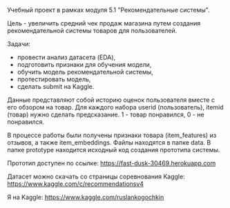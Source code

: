 Учебный проект в рамках модуля 5.1 "Рекомендательные системы".

Цель - увеличить средний чек продаж магазина путем создания рекомендательной системы товаров для пользователей.

Задачи:
- провести анализ датасета (EDA),
- подготовить признаки для обучения модели, 
- обучить модель рекомендательной системы,
- протестировать модель,
- сделать submit на Kaggle.

Данные представляют собой историю оценок пользователя вместе с его обзором на товар.
Для каждого набора userid (пользователь), itemid (товар) нужно сделать предсказание. 1 - товар понравился, 0 - не понравился.

В процессе работы были получены признаки товара (item_features) из отзывов, а также item_embeddings. Файлы находятся в папке data.
В папке prototype находится исходный код создания прототипа системы.

Прототип доступен по ссылке: https://fast-dusk-30469.herokuapp.com

Датасет можно скачать со страницы соревнования Kaggle: https://www.kaggle.com/c/recommendationsv4

Я на Kaggle: https://www.kaggle.com/ruslankogochkin
